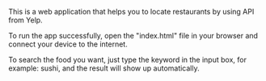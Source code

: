 This is a web application that helps you to locate restaurants by using API from Yelp.

To run the app successfully, open the "index.html" file in your browser and connect your device to the internet.

To search the food you want, just type the keyword in the input box, for example: sushi, and the result will show up automatically. 
